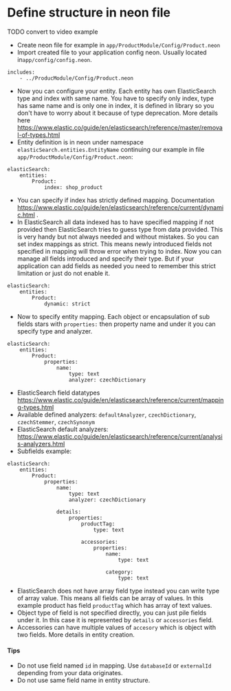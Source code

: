 # Define structure in neon file
TODO convert to video example

- Create neon file for example in `app/ProductModule/Config/Product.neon`
- Import created file to your application config neon. Usually located in`app/config/config.neon`.  
```neon
includes:
	- ../ProducModule/Config/Product.neon
``` 
- Now you can configure your entity. Each entity has own ElasticSearch type and index with same name. 
You have to specify only index, type has same name and is only one in index, it is defined in library so you don't 
have to worry about it because of type deprecation. More details here https://www.elastic.co/guide/en/elasticsearch/reference/master/removal-of-types.html
- Entity definition is in neon under namespace `elasticSearch.entities.EntityName` 
continuing our example in file `app/ProductModule/Config/Product.neon`:
```neon
elasticSearch:
	entities:
		Product:
			index: shop_product
```
- You can specify if index has strictly defined mapping. Documentation https://www.elastic.co/guide/en/elasticsearch/reference/current/dynamic.html .
- In ElasticSearch all data indexed has to have specified mapping if not provided then ElasticSearch tries to guess type
from data provided. This is very handy but not always needed and without mistakes. So you can set index mappings as strict. 
This means newly introduced fields not specified in mapping will throw error when trying to index. Now you can manage
all fields introduced and specify their type. But if your application can add fields as needed you need to remember this
strict limitation or just do not enable it.
```neon
elasticSearch:
	entities:
		Product:
			dynamic: strict
```
- Now to specify entity mapping. Each object or encapsulation of sub fields stars with `properties:` then property name
and under it you can specify type and analyzer. 
```neon
elasticSearch:
	entities:
		Product:
			properties: 
				name:
					type: text
					analyzer: czechDictionary
```
- ElasticSearch field datatypes https://www.elastic.co/guide/en/elasticsearch/reference/current/mapping-types.html
- Available defined analyzers: `defaultAnalyzer`,  `czechDictionary`, `czechStemmer`, `czechSynonym`
- ElasticSearch default analyzers: https://www.elastic.co/guide/en/elasticsearch/reference/current/analysis-analyzers.html
- Subfields example:
```neon
elasticSearch:
	entities:
		Product:
			properties: 
				name:
					type: text
					analyzer: czechDictionary
				
				details:
					properties:
						productTag:
							type: text

						accessories:
							properties:
								name:
									type: text

								category:
									type: text
```
- ElasticSearch does not have array field type instead you can write type of array value. This means all fields can be
array of values. In this example product has field `productTag` which has array of text values.
- Object type of field is not specified directly, you can just pile fields under it. In this case it is represented by
`details` or `accessories` field. 
- Accessories can have multiple values of `accesory` which is object with two fields. More details in entity creation. 

#### Tips
- Do not use field named `id` in mapping. Use `databaseId` or `externalId` depending from your data originates.
- Do not use same field name in entity structure. 